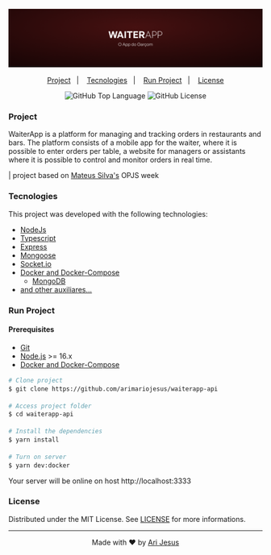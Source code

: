 ![WAITERAPP BANNER](./.github/banner.png)

<p align="center">
  <a href="#project">Project</a>&nbsp;&nbsp;&nbsp;|&nbsp;&nbsp;&nbsp;
  <a href="#tecnologies">Tecnologies</a>&nbsp;&nbsp;&nbsp;|&nbsp;&nbsp;&nbsp;
  <a href="#run-project">Run Project</a>&nbsp;&nbsp;&nbsp;|&nbsp;&nbsp;&nbsp;
  <a href="#license">License</a>
</p>

<p align="center">
  <img alt="GitHub Top Language" src="https://img.shields.io/github/languages/top/arimariojesus/waiterapp-api?style=flat-square" />
  <img alt="GitHub License" src="https://img.shields.io/github/license/arimariojesus/waiterapp-api?style=flat-square" />
</p>

### Project

WaiterApp is a platform for managing and tracking orders in restaurants and bars. The platform consists of a mobile app for the waiter, where it is possible to enter orders per table, a website for managers or assistants where it is possible to control and monitor orders in real time.

| project based on [Mateus Silva's](https://github.com/maateusilva) OPJS week

### Tecnologies

This project was developed with the following technologies:

- [NodeJs](https://nodejs.org/en/)
- [Typescript](https://www.typescriptlang.org/)
- [Express](https://github.com/expressjs/express)
- [Mongoose](https://mongoosejs.com/)
- [Socket.io](https://socket.io/)
- [Docker and Docker-Compose](https://www.docker.com/)
  - [MongoDB](https://www.mongodb.com/)
- [and other auxiliares...](./package.json#L37)

### Run Project

#### Prerequisites

- [Git](https://git-scm.com/)
- [Node.js](https://nodejs.org/en/) >= 16.x
- [Docker and Docker-Compose](https://docs.docker.com/engine/install/)

```bash
# Clone project
$ git clone https://github.com/arimariojesus/waiterapp-api

# Access project folder
$ cd waiterapp-api

# Install the dependencies
$ yarn install

# Turn on server
$ yarn dev:docker
```

Your server will be online on host http://localhost:3333

### License

Distributed under the MIT License. See [LICENSE](./LICENSE) for more informations.

---

<p align="center">
  Made with ❤ by <a href="https://www.linkedin.com/in/arimario-jesus">Ari Jesus</a>
</p>
